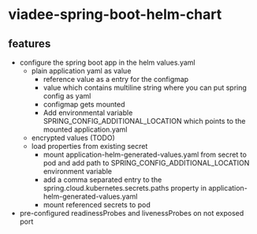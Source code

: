 # viadee-spring-boot-helm-chart


## features

- configure the spring boot app in the helm values.yaml 
  - plain application yaml as value
    - reference value as a entry for the configmap
    - value which contains multiline string where you can put spring config as yaml 
    - configmap gets mounted
    - Add environmental variable SPRING_CONFIG_ADDITIONAL_LOCATION which points to the mounted application.yaml
  - encrypted values (TODO)
  - load properties from existing secret
    - mount application-helm-generated-values.yaml from secret to pod and add path to SPRING_CONFIG_ADDITIONAL_LOCATION environment variable
    - add a comma separated entry to the spring.cloud.kubernetes.secrets.paths property in application-helm-generated-values.yaml
    - mount referenced secrets to pod
- pre-configured readinessProbes and livenessProbes on not exposed port
